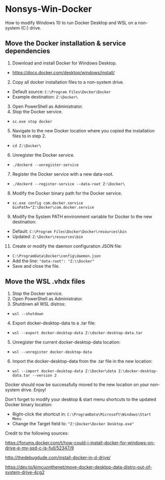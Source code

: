 # Nonsys-Win-Docker
How to modify Windows 10 to run Docker Desktop and WSL on a non-system (C:) drive.

## Move the Docker installation & service dependencies
1. Download and install Docker for Windows Desktop.
  - https://docs.docker.com/desktop/windows/install/
2. Copy all docker installation files to a non-system drive.
  - Default source: `C:\Program Files\Docker\Docker`
  - Example destination: `Z:\Docker\`
3. Open PowerShell as Administrator.
4. Stop the Docker service.
  - `sc.exe stop docker`
5. Navigate to the new Docker location where you copied the installation files to in step 2.
  - `cd Z:\Docker\`
6. Unregister the Docker service.
  - `./dockerd --unregister-service`
7. Register the Docker service with a new data-root.
  - `./dockerd --register-service --data-root Z:\Docker\`
8. Modify the Docker binary path for the Docker service.
  - `sc.exe config com.docker.service binPath="Z:\Docker\com.docker.service`
9. Modify the System PATH environment variable for Docker to the new destination:
  - Default: `C:\Program Files\Docker\Docker\resources\bin`
  - Updated: `Z:\Docker\resources\bin`
11. Create or modify the daemon configuration JSON file:
  - `C:\ProgramData\Docker\config\daemon.json`
  - Add the line: `"data-root": "Z:\\Docker"`
  - Save and close the file.

## Move the WSL .vhdx files
1. Stop the Docker service.
2. Open PowerShell as Administrator.
3. Shutdown all WSL distros:
  - `wsl --shutdown`
4. Export docker-desktop-data to a .tar file:
  - `wsl --export docker-desktop-data Z:\docker-desktop-data.tar`
5. Unregister the current docker-desktop-data location:
  - `wsl --unregister docker-desktop-data`
6. Import the docker-desktop-data from the .tar file in the new location:
  - `wsl --import docker-desktop-data Z:\Docker\data Z:\docker-desktop-data.tar --version 2`

Docker should now be successfully moved to the new location on your non-system drive. Enjoy!

Don't forget to modify your desktop & start menu shortcuts to the updated Docker binary location:
  - Right-click the shortcut in: `C:\ProgramData\Microsoft\Windows\Start Menu`
  - Change the Target field to: `"Z:\Docker\Docker Desktop.exe"`


Credit to the following sources:

https://forums.docker.com/t/how-could-i-install-docker-for-windows-on-drive-e-my-ssd-c-is-full/52347/9

http://thedebugdude.com/install-docker-in-d-drive/

https://dev.to/kimcuonthenet/move-docker-desktop-data-distro-out-of-system-drive-4cg2
